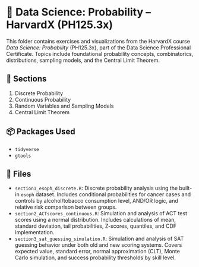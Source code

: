 # 🎲 Data Science: Probability – HarvardX (PH125.3x)

This folder contains exercises and visualizations from the HarvardX course *Data Science: Probability* (PH125.3x), part of the Data Science Professional Certificate. Topics include foundational probability concepts, combinatorics, distributions, sampling models, and the Central Limit Theorem.

## 📅 Sections

1. Discrete Probability  
2. Continuous Probability  
3. Random Variables and Sampling Models  
4. Central Limit Theorem  

## 📦 Packages Used

- `tidyverse`
- `gtools`

## 📁 Files

- `section1_esoph_discrete.R`: Discrete probability analysis using the built-in `esoph` dataset. Includes conditional probabilities for cancer cases and controls by alcohol/tobacco consumption level, AND/OR logic, and relative risk comparison between groups.
- `section2_ACTscores_continuous.R`: Simulation and analysis of ACT test scores using a normal distribution. Includes calculations of mean, standard deviation, tail probabilities, Z-scores, quantiles, and CDF implementation.
- `section3_sat_guessing_simulation.R`: Simulation and analysis of SAT guessing behavior under both old and new scoring systems. Covers expected value, standard error, normal approximation (CLT), Monte Carlo simulation, and success probability thresholds by skill level.

